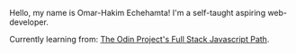 Hello, my name is Omar-Hakim Echehamta! I'm a self-taught aspiring web-developer.

Currently learning from: [The Odin Project's Full Stack Javascript Path](https://www.theodinproject.com/paths/full-stack-javascript?).

<!---
stainslaw/stainslaw is a ✨ special ✨ repository because its `README.md` (this file) appears on your GitHub profile.
You can click the Preview link to take a look at your changes.
--->
